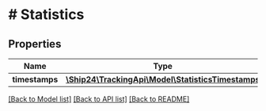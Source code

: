 # # Statistics

## Properties

Name | Type | Description | Notes
------------ | ------------- | ------------- | -------------
**timestamps** | [**\Ship24\TrackingApi\Model\StatisticsTimestamps**](StatisticsTimestamps.md) |  | [optional]

[[Back to Model list]](../../README.md#models) [[Back to API list]](../../README.md#endpoints) [[Back to README]](../../README.md)
